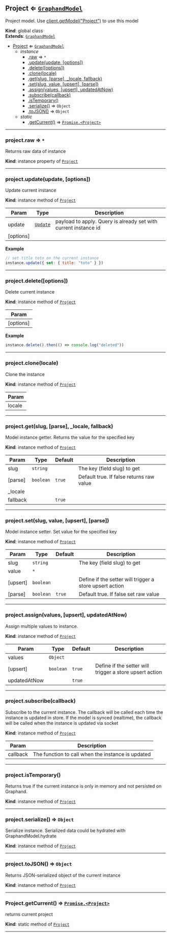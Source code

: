 <a name="Project"></a>

## Project ⇐ [<code>GraphandModel</code>](GraphandModel.md#GraphandModel)
Project model. Use [client.getModel("Project")](Client.md#Client+getModel) to use this model

**Kind**: global class  
**Extends**: [<code>GraphandModel</code>](GraphandModel.md#GraphandModel)  

* [Project](Project.md#Project) ⇐ [<code>GraphandModel</code>](GraphandModel.md#GraphandModel)
    * _instance_
        * [.raw](GraphandModel.md#GraphandModel+raw) ⇒ <code>\*</code>
        * [.update(update, [options])](GraphandModel.md#GraphandModel+update)
        * [.delete([options])](GraphandModel.md#GraphandModel+delete)
        * [.clone(locale)](GraphandModel.md#GraphandModel+clone)
        * [.get(slug, [parse], _locale, fallback)](GraphandModel.md#GraphandModel+get)
        * [.set(slug, value, [upsert], [parse])](GraphandModel.md#GraphandModel+set)
        * [.assign(values, [upsert], updatedAtNow)](GraphandModel.md#GraphandModel+assign)
        * [.subscribe(callback)](GraphandModel.md#GraphandModel+subscribe)
        * [.isTemporary()](GraphandModel.md#GraphandModel+isTemporary)
        * [.serialize()](GraphandModel.md#GraphandModel+serialize) ⇒ <code>Object</code>
        * [.toJSON()](GraphandModel.md#GraphandModel+toJSON) ⇒ <code>Object</code>
    * _static_
        * [.getCurrent()](#Project.getCurrent) ⇒ [<code>Promise.&lt;Project&gt;</code>](Project.md#Project)


* * *

<a name="GraphandModel+raw"></a>

### project.raw ⇒ <code>\*</code>
Returns raw data of instance

**Kind**: instance property of [<code>Project</code>](Project.md#Project)  

* * *

<a name="GraphandModel+update"></a>

### project.update(update, [options])
Update current instance

**Kind**: instance method of [<code>Project</code>](Project.md#Project)  

| Param | Type | Description |
| --- | --- | --- |
| update | [<code>Update</code>](#Update) | payload to apply. Query is already set with current instance id |
| [options] |  |  |

**Example**  
```js
// set title toto on the current instance
instance.update({ set: { title: "toto" } })
```

* * *

<a name="GraphandModel+delete"></a>

### project.delete([options])
Delete current instance

**Kind**: instance method of [<code>Project</code>](Project.md#Project)  

| Param |
| --- |
| [options] | 

**Example**  
```js
instance.delete().then(() => console.log("deleted"))
```

* * *

<a name="GraphandModel+clone"></a>

### project.clone(locale)
Clone the instance

**Kind**: instance method of [<code>Project</code>](Project.md#Project)  

| Param |
| --- |
| locale | 


* * *

<a name="GraphandModel+get"></a>

### project.get(slug, [parse], _locale, fallback)
Model instance getter. Returns the value for the specified key

**Kind**: instance method of [<code>Project</code>](Project.md#Project)  

| Param | Type | Default | Description |
| --- | --- | --- | --- |
| slug | <code>string</code> |  | The key (field slug) to get |
| [parse] | <code>boolean</code> | <code>true</code> | Default true. If false returns raw value |
| _locale |  |  |  |
| fallback |  | <code>true</code> |  |


* * *

<a name="GraphandModel+set"></a>

### project.set(slug, value, [upsert], [parse])
Model instance setter. Set value for the specified key

**Kind**: instance method of [<code>Project</code>](Project.md#Project)  

| Param | Type | Default | Description |
| --- | --- | --- | --- |
| slug | <code>string</code> |  | The key (field slug) to get |
| value | <code>\*</code> |  |  |
| [upsert] | <code>boolean</code> |  | Define if the setter will trigger a store upsert action |
| [parse] | <code>boolean</code> | <code>true</code> | Default true. If false set raw value |


* * *

<a name="GraphandModel+assign"></a>

### project.assign(values, [upsert], updatedAtNow)
Assign multiple values to instance.

**Kind**: instance method of [<code>Project</code>](Project.md#Project)  

| Param | Type | Default | Description |
| --- | --- | --- | --- |
| values | <code>Object</code> |  |  |
| [upsert] | <code>boolean</code> | <code>true</code> | Define if the setter will trigger a store upsert action |
| updatedAtNow |  | <code>true</code> |  |


* * *

<a name="GraphandModel+subscribe"></a>

### project.subscribe(callback)
Subscribe to the current instance. The callback will be called each time the instance is updated in store.
If the model is synced (realtime), the callback will be called when the instance is updated via socket

**Kind**: instance method of [<code>Project</code>](Project.md#Project)  

| Param | Description |
| --- | --- |
| callback | The function to call when the instance is updated |


* * *

<a name="GraphandModel+isTemporary"></a>

### project.isTemporary()
Returns true if the current instance is only in memory and not persisted on Graphand.

**Kind**: instance method of [<code>Project</code>](Project.md#Project)  

* * *

<a name="GraphandModel+serialize"></a>

### project.serialize() ⇒ <code>Object</code>
Serialize instance. Serialized data could be hydrated with GraphandModel.hydrate

**Kind**: instance method of [<code>Project</code>](Project.md#Project)  

* * *

<a name="GraphandModel+toJSON"></a>

### project.toJSON() ⇒ <code>Object</code>
Returns JSON-serialized object of the current instance

**Kind**: instance method of [<code>Project</code>](Project.md#Project)  

* * *

<a name="Project.getCurrent"></a>

### Project.getCurrent() ⇒ [<code>Promise.&lt;Project&gt;</code>](Project.md#Project)
returns current project

**Kind**: static method of [<code>Project</code>](Project.md#Project)  

* * *

